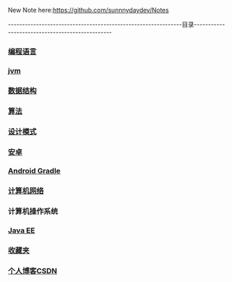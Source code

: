 
New Note here:https://github.com/sunnnydaydev/Notes

--------------------------------------------------------------目录------------------------------------------------
### [编程语言](https://github.com/sunnnydaydev/Notes/blob/master/%E7%BC%96%E7%A8%8B%E8%AF%AD%E8%A8%80.md)

### [jvm](https://github.com/sunnnydaydev/Notes/blob/master/%E6%B7%B1%E5%85%A5%E7%90%86%E8%A7%A3jvm.md)

### [数据结构](https://github.com/sunnnydaydev/DataStructure)

### [算法](https://github.com/sunnnydaydev/Notes/blob/master/%E7%AE%97%E6%B3%95.md)

### [设计模式](https://github.com/sunnnydaydev/DesignPatterns) 

### [安卓](https://github.com/sunnnydaydev/Notes/blob/master/%E5%AE%89%E5%8D%93.md)

### [Android Gradle](https://github.com/sunnnydaydev/Notes/blob/master/Gradle%E5%AD%A6%E4%B9%A0.md)

### [计算机网络](https://github.com/sunnnydaydev/Notes/blob/master/%E8%AE%A1%E7%AE%97%E6%9C%BA%E7%BD%91%E7%BB%9C.md)

### 计算机操作系统

### [Java EE](https://www.jianshu.com/nb/30595241)

### [收藏夹](https://github.com/sunnnydaydev/Favorites)

### [个人博客CSDN](https://blog.csdn.net/qq_38350635)

